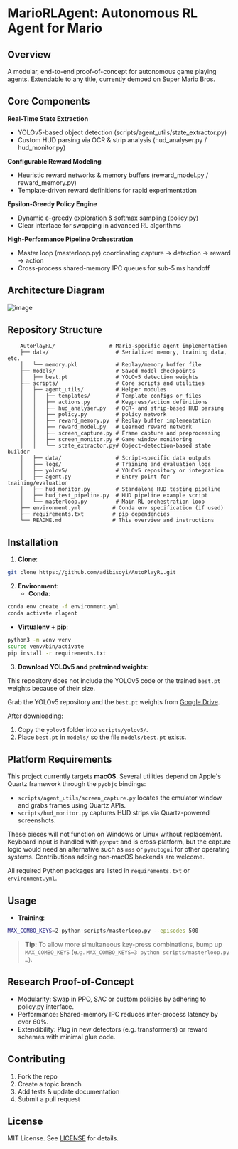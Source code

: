 # MarioRLAgent: Autonomous RL Agent for Mario

## Overview

A modular, end-to-end proof-of-concept for autonomous game playing agents. Extendable to any title, currently demoed on Super Mario Bros.

## Core Components

**Real-Time State Extraction**  
  - YOLOv5-based object detection (scripts/agent_utils/state_extractor.py)  
  - Custom HUD parsing via OCR & strip analysis (hud_analyser.py / hud_monitor.py)  

**Configurable Reward Modeling**  
  - Heuristic reward networks & memory buffers (reward_model.py / reward_memory.py)  
  - Template-driven reward definitions for rapid experimentation  

**Epsilon-Greedy Policy Engine**  
  - Dynamic ε-greedy exploration & softmax sampling (policy.py)  
  - Clear interface for swapping in advanced RL algorithms  

**High-Performance Pipeline Orchestration**  
  - Master loop (masterloop.py) coordinating capture → detection → reward → action  
  - Cross-process shared-memory IPC queues for sub-5 ms handoff  

## Architecture Diagram
![image](https://github.com/user-attachments/assets/49ed442e-aa25-4ab0-b85a-d55bd659bacc)


## Repository Structure
```
    AutoPlayRL/                 # Mario-specific agent implementation
    ├── data/                     # Serialized memory, training data, etc.
    │   └── memory.pkl            # Replay/memory buffer file
    ├── models/                   # Saved model checkpoints
    │   ├── best.pt               # YOLOv5 detection weights
    ├── scripts/                  # Core scripts and utilities
    │   ├── agent_utils/          # Helper modules
    │   │   ├── templates/        # Template configs or files
    │   │   ├── actions.py        # Keypress/action definitions
    │   │   ├── hud_analyser.py   # OCR- and strip-based HUD parsing
    │   │   ├── policy.py         # policy network
    │   │   ├── reward_memory.py  # Replay buffer implementation
    │   │   ├── reward_model.py   # Learned reward network
    │   │   ├── screen_capture.py # Frame capture and preprocessing
    │   │   ├── screen_monitor.py # Game window monitoring
    │   │   └── state_extractor.py# Object-detection-based state builder
    │   ├── data/                 # Script-specific data outputs
    │   ├── logs/                 # Training and evaluation logs
    │   ├── yolov5/               # YOLOv5 repository or integration
    │   ├── agent.py              # Entry point for training/evaluation
    │   ├── hud_monitor.py        # Standalone HUD testing pipeline
    │   ├── hud_test_pipeline.py  # HUD pipeline example script
    │   └── masterloop.py         # Main RL orchestration loop
    ├── environment.yml          # Conda env specification (if used)
    ├── requirements.txt         # pip dependencies
    └── README.md                # This overview and instructions
```

## Installation

1. **Clone**:

```bash
git clone https://github.com/adibisoyi/AutoPlayRL.git
```
2. **Environment**:
   - **Conda**:
```bash
conda env create -f environment.yml
conda activate rlagent
```

 - **Virtualenv + pip**:

```bash
python3 -m venv venv
source venv/bin/activate
pip install -r requirements.txt
```
3. **Download YOLOv5 and pretrained weights**:

This repository does not include the YOLOv5 code or the trained `best.pt` weights because of their size.  

Grab the YOLOv5 repository and the `best.pt` weights from [Google Drive](https://drive.google.com/drive/folders/1DHswa77ZItY7tJHxB_ejbhvlIkoMAFrm?usp=drive_link).

After downloading:
1. Copy the `yolov5` folder into `scripts/yolov5/`.
2. Place `best.pt` in `models/` so the file `models/best.pt` exists.

## Platform Requirements

This project currently targets **macOS**. Several utilities depend on Apple's Quartz framework through the `pyobjc` bindings:

- `scripts/agent_utils/screen_capture.py` locates the emulator window and grabs frames using Quartz APIs.
- `scripts/hud_monitor.py` captures HUD strips via Quartz-powered screenshots.

These pieces will not function on Windows or Linux without replacement. Keyboard input is handled with `pynput` and is cross‑platform, but the capture logic would need an alternative such as `mss` or `pyautogui` for other operating systems. Contributions adding non‑macOS backends are welcome.

All required Python packages are listed in `requirements.txt` or `environment.yml`.

## Usage
- **Training**:
```bash
MAX_COMBO_KEYS=2 python scripts/masterloop.py --episodes 500
```
> **Tip:** To allow more simultaneous key-press combinations, bump up `MAX_COMBO_KEYS` (e.g. `MAX_COMBO_KEYS=3 python scripts/masterloop.py …`).

## Research Proof-of-Concept
  - Modularity: Swap in PPO, SAC or custom policies by adhering to policy.py interface.
  -	Performance: Shared-memory IPC reduces inter-process latency by over 60%.
  -	Extendibility: Plug in new detectors (e.g. transformers) or reward schemes with minimal glue code.


## Contributing

1.	Fork the repo
2.	Create a topic branch
3.	Add tests & update documentation
4.	Submit a pull request

## License

MIT License. See [LICENSE](LICENSE) for details.
